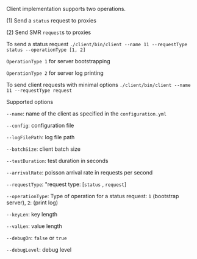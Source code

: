 Client implementation supports two operations.

(1) Send a ```status``` request to proxies

(2) Send SMR ```request```s to proxies

To send a status request ```./client/bin/client --name 11 --requestType status --operationType [1, 2]```

```OperationType 1``` for server bootstrapping 

```OperationType 2``` for server log printing

To send client requests with minimal options ```./client/bin/client --name 11 --requestType request```

Supported options

```--name```: name of the client as specified in the ```configuration.yml```

```--config```: configuration file

```--logFilePath```: log file path

```--batchSize```: client batch size 

```--testDuration```: test duration in seconds

```--arrivalRate```: poisson arrival rate in requests per second

```--requestType```: "request type: [```status``` , ```request```]

```--operationType```: Type of operation for a status request: ```1``` (bootstrap server), ```2```: (print log)

```--keyLen```: key length

```--valLen```: value length

```--debugOn```: ```false``` or ```true```

```--debugLevel```: debug level

 